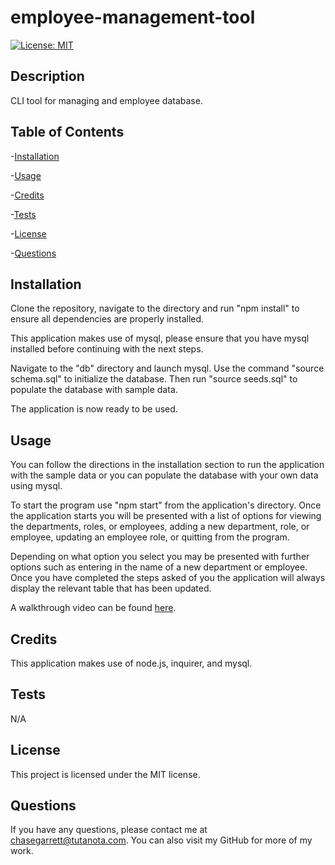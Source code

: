 # employee-management-tool
[![License: MIT](https://img.shields.io/badge/License-MIT-yellow.svg)](https://opensource.org/licenses/MIT)
## Description
CLI tool for managing and employee database.
## Table of Contents
-[Installation](#installation)

  -[Usage](#usage)

  -[Credits](#credits)

  -[Tests](#tests)

  -[License](#license)

  -[Questions](#questions)
## Installation
Clone the repository, navigate to the directory and run "npm install" to ensure all dependencies are properly installed.

This application makes use of mysql, please ensure that you have mysql installed before continuing with the next steps.

Navigate to the "db" directory and launch mysql. Use the command "source schema.sql" to initialize the database. Then run "source seeds.sql" to populate the database with sample data.

The application is now ready to be used.

## Usage
You can follow the directions in the installation section to run the application with the sample data or you can populate the database with your own data using mysql.

To start the program use "npm start" from the application's directory. Once the application starts you will be presented with a list of options for viewing the departments, roles, or employees, adding a new department, role, or employee, updating an employee role, or quitting from the program.

Depending on what option you select you may be presented with further options such as entering in the name of a new department or employee. Once you have completed the steps asked of you the application will always display the relevant table that has been updated.

A walkthrough video can be found [here](https://drive.google.com/file/d/1xqB3XERURqHQLBut2vz-_yUaInwe5IPI/view).

## Credits
This application makes use of node.js, inquirer, and mysql.

## Tests
N/A

## License
This project is licensed under the MIT license.

## Questions
If you have any questions, please contact me at chasegarrett@tutanota.com. You can also visit my GitHub for more of my work.